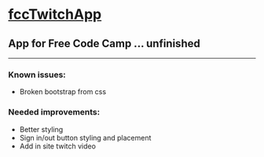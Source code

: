 # [fccTwitchApp](https://br3ntor.github.io/fccTwitchApp)
## App for Free Code Camp ... unfinished
---
### Known issues:
- Broken bootstrap from css

### Needed improvements:
- Better styling
- Sign in/out button styling and placement
- Add in site twitch video
